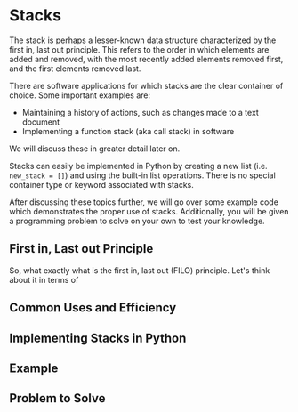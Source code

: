 # Stacks
The stack is perhaps a lesser-known data structure characterized by the first in, last out principle. This refers to the order in which elements are added and removed, with the most recently added elements removed first, and the first elements removed last.  

There are software applications for which stacks are the clear container of choice. Some important examples are:

* Maintaining a history of actions, such as changes made to a text document
* Implementing a function stack (aka call stack) in software

We will discuss these in greater detail later on.

Stacks can easily be implemented in Python by creating a new list (i.e. `new_stack = []`) and using the built-in list operations. There is no special container type or keyword associated with stacks.  

After discussing these topics further, we will go over some example code which demonstrates the proper use of stacks. Additionally, you will be given a programming problem to solve on your own to test your knowledge. 

## First in, Last out Principle
So, what exactly what is the first in, last out (FILO) principle. Let's think about it in terms of 

## Common Uses and Efficiency

## Implementing Stacks in Python

## Example

## Problem to Solve